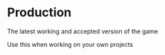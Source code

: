 # Production

The latest working and accepted version of the game

Use this when working on your own projects
